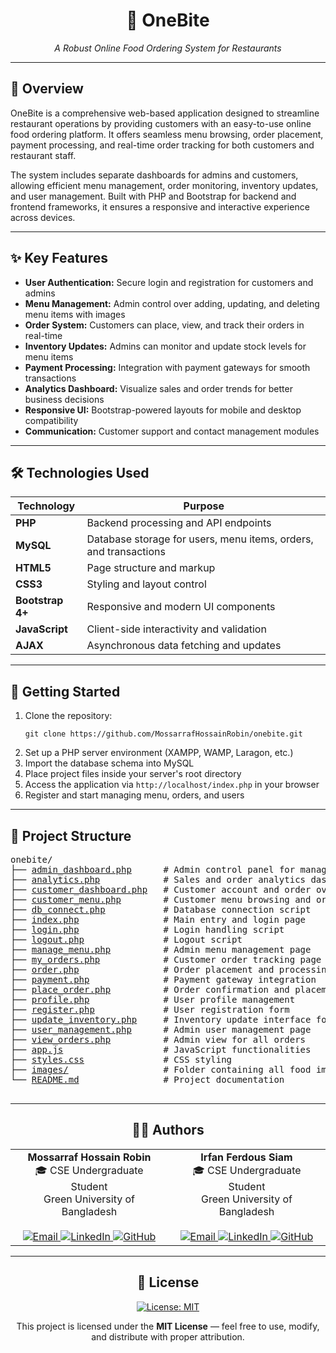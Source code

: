<div align="center">
  <h1>🍔 OneBite</h1>
  <p><em>A Robust Online Food Ordering System for Restaurants</em></p>
</div>

---

<div>
  <h2>📌 Overview</h2>
  <p>
    OneBite is a comprehensive web-based application designed to streamline restaurant operations by providing
    customers with an easy-to-use online food ordering platform. It offers seamless menu browsing, order placement,
    payment processing, and real-time order tracking for both customers and restaurant staff.
  </p>
  <p>
    The system includes separate dashboards for admins and customers, allowing efficient menu management, order monitoring,
    inventory updates, and user management. Built with PHP and Bootstrap for backend and frontend frameworks, it ensures
    a responsive and interactive experience across devices.
  </p>
</div>

---

<div>
  <h2>✨ Key Features</h2>
  <ul>
    <li><strong>User Authentication:</strong> Secure login and registration for customers and admins</li>
    <li><strong>Menu Management:</strong> Admin control over adding, updating, and deleting menu items with images</li>
    <li><strong>Order System:</strong> Customers can place, view, and track their orders in real-time</li>
    <li><strong>Inventory Updates:</strong> Admins can monitor and update stock levels for menu items</li>
    <li><strong>Payment Processing:</strong> Integration with payment gateways for smooth transactions</li>
    <li><strong>Analytics Dashboard:</strong> Visualize sales and order trends for better business decisions</li>
    <li><strong>Responsive UI:</strong> Bootstrap-powered layouts for mobile and desktop compatibility</li>
    <li><strong>Communication:</strong> Customer support and contact management modules</li>
  </ul>
</div>

---

<div>
  <h2>🛠️ Technologies Used</h2>
  <table>
    <thead>
      <tr>
        <th>Technology</th>
        <th>Purpose</th>
      </tr>
    </thead>
    <tbody>
      <tr><td><strong>PHP</strong></td><td>Backend processing and API endpoints</td></tr>
      <tr><td><strong>MySQL</strong></td><td>Database storage for users, menu items, orders, and transactions</td></tr>
      <tr><td><strong>HTML5</strong></td><td>Page structure and markup</td></tr>
      <tr><td><strong>CSS3</strong></td><td>Styling and layout control</td></tr>
      <tr><td><strong>Bootstrap 4+</strong></td><td>Responsive and modern UI components</td></tr>
      <tr><td><strong>JavaScript</strong></td><td>Client-side interactivity and validation</td></tr>
      <tr><td><strong>AJAX</strong></td><td>Asynchronous data fetching and updates</td></tr>
    </tbody>
  </table>
</div>

---

<div>
  <h2>🚀 Getting Started</h2>
  <ol>
    <li>Clone the repository:
      <pre><code>git clone https://github.com/MossarrafHossainRobin/onebite.git</code></pre>
    </li>
    <li>Set up a PHP server environment (XAMPP, WAMP, Laragon, etc.)</li>
    <li>Import the database schema into MySQL</li>
    <li>Place project files inside your server's root directory</li>
    <li>Access the application via <code>http://localhost/index.php</code> in your browser</li>
    <li>Register and start managing menu, orders, and users</li>
  </ol>
</div>

---

<div>
  <h2>📁 Project Structure</h2>
  <pre style="font-family: monospace;">
onebite/
├── <a href="admin_dashboard.php">admin_dashboard.php</a>      # Admin control panel for managing orders and inventory
├── <a href="analytics.php">analytics.php</a>            # Sales and order analytics dashboard
├── <a href="customer_dashboard.php">customer_dashboard.php</a>   # Customer account and order overview
├── <a href="customer_menu.php">customer_menu.php</a>        # Customer menu browsing and ordering page
├── <a href="db_connect.php">db_connect.php</a>           # Database connection script
├── <a href="index.php">index.php</a>                # Main entry and login page
├── <a href="login.php">login.php</a>                # Login handling script
├── <a href="logout.php">logout.php</a>               # Logout script
├── <a href="manage_menu.php">manage_menu.php</a>          # Admin menu management page
├── <a href="my_orders.php">my_orders.php</a>            # Customer order tracking page
├── <a href="order.php">order.php</a>                # Order placement and processing script
├── <a href="payment.php">payment.php</a>              # Payment gateway integration
├── <a href="place_order.php">place_order.php</a>          # Order confirmation and placement
├── <a href="profile.php">profile.php</a>              # User profile management
├── <a href="register.php">register.php</a>             # User registration form
├── <a href="update_inventory.php">update_inventory.php</a>     # Inventory update interface for admins
├── <a href="user_management.php">user_management.php</a>      # Admin user management page
├── <a href="view_orders.php">view_orders.php</a>          # Admin view for all orders
├── <a href="app.js">app.js</a>                   # JavaScript functionalities
├── <a href="styles.css">styles.css</a>               # CSS styling
├── <a href="images/">images/</a>                  # Folder containing all food images
└── <a href="README.md">README.md</a>                # Project documentation
  </pre>
</div>


---

<div align="center">
  <h2>👨‍💻 Authors</h2>
  <table>
    <tr>
      <td align="center" valign="top">
        <strong>Mossarraf Hossain Robin</strong><br/>
        🎓 CSE Undergraduate Student<br/>
        Green University of Bangladesh<br/><br/>
        <a href="mailto:mossarrafhossainrobin@gmail.com" target="_blank">
          <img src="https://img.shields.io/badge/Email-D14836?style=flat-square&logo=gmail&logoColor=white" alt="Email"/>
        </a>
        <a href="https://linkedin.com/in/mossarrafhossainrobin" target="_blank">
          <img src="https://img.shields.io/badge/LinkedIn-0A66C2?style=flat-square&logo=linkedin&logoColor=white" alt="LinkedIn"/>
        </a>
        <a href="https://github.com/MossarrafHossainRobin" target="_blank">
          <img src="https://img.shields.io/badge/GitHub-181717?style=flat-square&logo=github&logoColor=white" alt="GitHub"/>
        </a>
      </td>
      <td align="center" valign="top">
        <strong>Irfan Ferdous Siam</strong><br/>
        🎓 CSE Undergraduate Student<br/>
        Green University of Bangladesh<br/><br/>
        <a href="mailto:siamtalukdar3@gmail.com" target="_blank">
          <img src="https://img.shields.io/badge/Email-D14836?style=flat-square&logo=gmail&logoColor=white" alt="Email"/>
        </a>
        <a href="https://linkedin.com/in/irfan-ferdous-siam" target="_blank">
          <img src="https://img.shields.io/badge/LinkedIn-0A66C2?style=flat-square&logo=linkedin&logoColor=white" alt="LinkedIn"/>
        </a>
        <a href="https://github.com/IrfanTech-X" target="_blank">
          <img src="https://img.shields.io/badge/GitHub-181717?style=flat-square&logo=github&logoColor=white" alt="GitHub"/>
        </a>
      </td>
    </tr>
  </table>
</div>


---

<div align="center">
  <h2>📃 License</h2>
  <p>
    <a href="https://opensource.org/licenses/MIT" target="_blank">
      <img src="https://img.shields.io/badge/License-MIT-blue.svg?style=for-the-badge" alt="License: MIT"/>
    </a>
  </p>
  <p>This project is licensed under the <strong>MIT License</strong> — feel free to use, modify, and distribute with proper attribution.</p>
</div>

